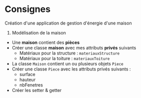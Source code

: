 # Consignes

Création d'une application de gestion d'énergie d'une maison

1. Modélisation de la maison

- Une **maison** contient des **pièces**
- Créer une classe **maison** avec mes attributs **privés** suivants
    - Matériaux pour la structure : `materiauxStructure`
    - Matériaux pour la toiture : `materiauxToiture`
- La classe `Maison` contient un ou plusieurs objets `Piece`
- Créer une classe `Piece` avec les attributs privés suivants :
    - surface
    - hauteur
    - nbFenetres
- Créer les setter & getter 